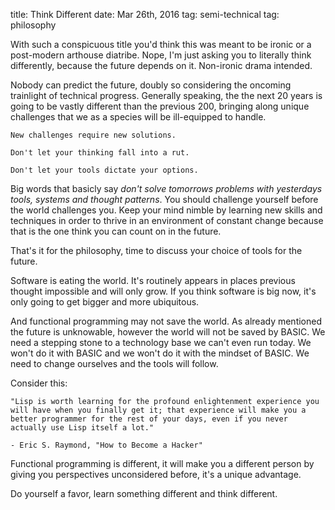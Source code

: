 title: Think Different
date: Mar 26th, 2016
tag: semi-technical
tag: philosophy

With such a conspicuous title you'd think this was meant to be ironic or a post-modern arthouse diatribe.  Nope, I'm just asking you to literally think differently, because the future depends on it.  Non-ironic drama intended.

Nobody can predict the future, doubly so considering the oncoming trainlight of technical progress.  Generally speaking, the the next 20 years is going to be vastly different than the previous 200, bringing along unique challenges that we as a species will be ill-equipped to handle.

    New challenges require new solutions.
    
    Don't let your thinking fall into a rut.
    
    Don't let your tools dictate your options.  

Big words that basicly say *don't solve tomorrows problems with yesterdays tools, systems and thought patterns*.  You should challenge yourself before the world challenges you.   Keep your mind nimble by learning new skills and techniques in order to thrive in an environment of constant change because that is the one think you can count on in the future.

That's it for the philosophy, time to discuss your choice of tools for the future.

Software is eating the world.  It's routinely appears in places previous thought impossible and will only grow.  If you think software is big now, it's only going to get bigger and more ubiquitous.

And functional programming may not save the world.  As already mentioned the future is unknowable, however the world will not be saved by BASIC. We need a stepping stone to a technology base we can't even run today.  We won't do it with BASIC and we won't do it with the mindset of BASIC.  We need to change ourselves and the tools will follow.

Consider this:

    "Lisp is worth learning for the profound enlightenment experience you will have when you finally get it; that experience will make you a better programmer for the rest of your days, even if you never actually use Lisp itself a lot."
    
    - Eric S. Raymond, "How to Become a Hacker"
    
Functional programming is different, it will make you a different person by giving you perspectives unconsidered before, it's a unique advantage.

Do yourself a favor, learn something different and think different.